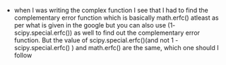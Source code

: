 - when I was writing the complex function I see that I had to find the complementary error function which is basically math.erfc() atleast as per what is given in the google but you can also use (1- scipy.special.erfc()) as well to find out the complementary error function. But the value of scipy.special.erfc()(and not 1 - scipy.special.erfc() ) and math.erfc() are the same, which one should I follow